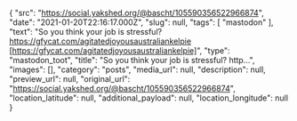 {
  "src": "https://social.yakshed.org/@bascht/105590356522966874",
  "date": "2021-01-20T22:16:17.000Z",
  "slug": null,
  "tags": [
    "mastodon"
  ],
  "text": "So you think your job is stressful? https://gfycat.com/agitatedjoyousaustraliankelpie [https://gfycat.com/agitatedjoyousaustraliankelpie]",
  "type": "mastodon_toot",
  "title": "So you think your job is stressful? http…",
  "images": [],
  "category": "posts",
  "media_url": null,
  "description": null,
  "preview_url": null,
  "original_url": "https://social.yakshed.org/@bascht/105590356522966874",
  "location_latitude": null,
  "additional_payload": null,
  "location_longitude": null
}